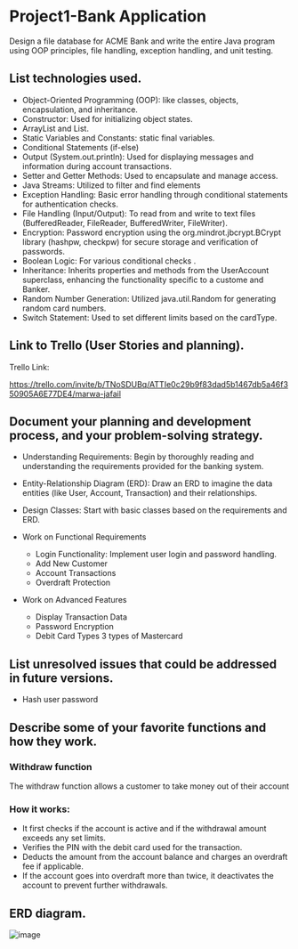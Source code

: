 # Project1-Bank Application
Design a file database for ACME Bank and write the entire Java program using OOP principles, file handling, exception handling, and unit testing. 
## List technologies used.<br/>

* Object-Oriented Programming (OOP): like classes, objects, encapsulation, and inheritance.
* Constructor: Used for initializing object states.
* ArrayList and List.
* Static Variables and Constants: static final variables.
* Conditional Statements (if-else)<br/>
* Output (System.out.println): Used for displaying messages and information during account transactions.
* Setter and Getter Methods: Used to encapsulate and manage access.
* Java Streams: Utilized to filter and find elements
* Exception Handling: Basic error handling through conditional statements for authentication checks.
* File Handling (Input/Output): To read from and write to text files (BufferedReader, FileReader, BufferedWriter, FileWriter).
* Encryption: Password encryption using the org.mindrot.jbcrypt.BCrypt library (hashpw, checkpw) for secure storage and verification of passwords.
* Boolean Logic: For various conditional checks .
* Inheritance: Inherits properties and methods from the UserAccount superclass, enhancing the functionality specific to a custome and Banker.
* Random Number Generation: Utilized java.util.Random for generating random card numbers.
* Switch Statement: Used to set different limits based on the cardType.



## Link to Trello (User Stories and planning).

Trello Link:

https://trello.com/invite/b/TNoSDUBq/ATTIe0c29b9f83dad5b1467db5a46f350905A6E77DE4/marwa-jafail

## Document your planning and development process, and your problem-solving strategy.

* Understanding Requirements: Begin by thoroughly reading and understanding the requirements provided for the banking system.
* Entity-Relationship Diagram (ERD): Draw an ERD to imagine the data entities (like User, Account, Transaction) and their relationships. 
* Design Classes: Start with basic classes based on the requirements and ERD.
* Work on Functional Requirements
  * Login Functionality: Implement user login and password handling.
  * Add New Customer
  * Account Transactions
  * Overdraft Protection

* Work on Advanced Features
  * Display Transaction Data 
  * Password Encryption
  * Debit Card Types 3 types of Mastercard


## List unresolved issues that could be addressed in future versions.
* Hash user password 

## Describe some of your favorite functions and how they work.
### Withdraw function 
The withdraw function allows a customer to take money out of their account
### How it works:
* It first checks if the account is active and if the withdrawal amount exceeds any set limits.
* Verifies the PIN with the debit card used for the transaction.
* Deducts the amount from the account balance and charges an overdraft fee if applicable.
* If the account goes into overdraft more than twice, it deactivates the account to prevent further withdrawals.


## ERD diagram.

![image](https://media.git.generalassemb.ly/user/53368/files/62fefc05-c7ee-4595-b255-6cceb3015e05)

